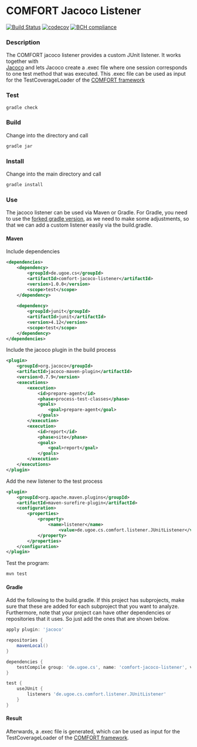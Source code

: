 # COMFORT Jacoco Listener
[![Build Status](https://travis-ci.org/comfort-framework/comfort-jacoco-listener.svg?branch=master)](https://travis-ci.org/comfort-framework/comfort-jacoco-listener)
[![codecov](https://codecov.io/gh/comfort-framework/comfort-jacoco-listener/branch/master/graph/badge.svg)](https://codecov.io/gh/comfort-framework/comfort-jacoco-listener)
[![BCH compliance](https://bettercodehub.com/edge/badge/comfort-framework/comfort-jacoco-listener?branch=master)](https://bettercodehub.com/)


### Description
The COMFORT jacoco listener provides a custom JUnit listener. It works together with  
[Jacoco](https://github.com/jacoco/jacoco) and lets Jacoco create a .exec file where one session corresponds to one
test method that was executed. This .exec file can be used as input for the TestCoverageLoader of the 
[COMFORT framework](https://github.com/comfort-framework/comfort)

### Test 
```bash
gradle check
```

### Build
Change into the directory and call
```bash
gradle jar
```

### Install
Change into the main directory and call
```bash
gradle install
```

### Use 
The jacoco listener can be used via Maven or Gradle. For Gradle, you need to use the 
[forked gradle version](https://github.com/ftrautsch/gradle), as we need
to make some adjustments, so that we can add a custom listener easily via the build.gradle.

#### Maven
Include dependencies
```xml
<dependencies>
    <dependency>
        <groupId>de.ugoe.cs</groupId>
        <artifactId>comfort-jacoco-listener</artifactId>
        <version>1.0.0</version>
        <scope>test</scope>
    </dependency>
    
    <dependency>
        <groupId>junit</groupId>
        <artifactId>junit</artifactId>
        <version>4.12</version>
        <scope>test</scope>
    </dependency>
</dependencies>
```

Include the jacoco plugin in the build process
```xml
<plugin>
    <groupId>org.jacoco</groupId>
    <artifactId>jacoco-maven-plugin</artifactId>
    <version>0.7.9</version>
    <executions>
        <execution>
            <id>prepare-agent</id>
            <phase>process-test-classes</phase>
            <goals>
                <goal>prepare-agent</goal>
            </goals>
        </execution>
        <execution>
            <id>report</id>
            <phase>site</phase>
            <goals>
                <goal>report</goal>
            </goals>
        </execution>
    </executions>
</plugin>
```

Add the new listener to the test process
```xml
<plugin>
    <groupId>org.apache.maven.plugins</groupId>
    <artifactId>maven-surefire-plugin</artifactId>
    <configuration>
        <properties>
            <property>
                <name>listener</name>
                    <value>de.ugoe.cs.comfort.listener.JUnitListener</value>
            </property>
        </properties>
    </configuration>
</plugin>
```

Test the program:
```bash
mvn test
```

#### Gradle
Add the following to the build.gradle. If this project has subprojects, make sure that these are added for each subproject 
that you want to analyze. Furthermore, note that your project can have other dependencies or repositories that it
uses. So just add the ones that are shown below.

```groovy
apply plugin: 'jacoco'

repositories {
    mavenLocal()
}

dependencies {
    testCompile group: 'de.ugoe.cs', name: 'comfort-jacoco-listener', version: '1.0.0'
}

test {
    useJUnit {
        listeners 'de.ugoe.cs.comfort.listener.JUnitListener'
    }
}
```

#### Result
Afterwards, a .exec file is generated, which can be used as input for the TestCoverageLoader of the 
[COMFORT framework](https://github.com/comfort-framework/comfort).
